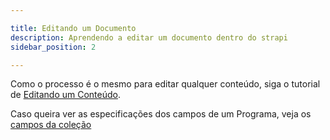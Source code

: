 ```yaml
---

title: Editando um Documento
description: Aprendendo a editar um documento dentro do strapi
sidebar_position: 2

---
```


Como o processo é o mesmo para editar qualquer conteúdo, siga o tutorial de [Editando um Conteúdo](/docs/strapi/iniciando-gerenciamento#editando-um-conteúdo).


Caso queira ver as especificações dos campos de um Programa, veja os [campos da coleção](/docs/strapi/documentos/criar.md#campos)